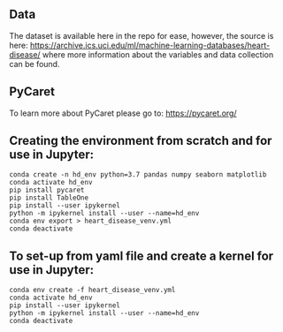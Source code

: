## Data
The dataset is available here in the repo for ease, however, the source is here: https://archive.ics.uci.edu/ml/machine-learning-databases/heart-disease/ where more information about the variables and data collection can be found.

## PyCaret
To learn more about PyCaret please go to: https://pycaret.org/

## Creating the environment from scratch and for use in Jupyter:

```
conda create -n hd_env python=3.7 pandas numpy seaborn matplotlib
conda activate hd_env
pip install pycaret
pip install TableOne
pip install --user ipykernel
python -m ipykernel install --user --name=hd_env
conda env export > heart_disease_venv.yml
conda deactivate
```

## To set-up from yaml file and create a kernel for use in Jupyter:

```
conda env create -f heart_disease_venv.yml
conda activate hd_env
pip install --user ipykernel
python -m ipykernel install --user --name=hd_env
conda deactivate
```
